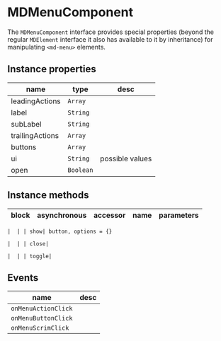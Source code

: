 # MDMenuComponent
The `MDMenuComponent` interface provides special properties (beyond the regular `MDElement` interface it also has available to it by inheritance) for manipulating `<md-menu>` elements.

## Instance properties

name|type|desc
---|---|---
leadingActions|`Array`|
label|`String`|
subLabel|`String`|
trailingActions|`Array`|
buttons|`Array`|
ui|`String`|possible values 
open|`Boolean`|

## Instance methods

block| asynchronous | accessor| name| parameters
---| --- | ---| ---| ---

    |  | | show| button, options = {}

    |  | | close| 

    |  | | toggle| 

## Events

name|desc
---|---
`onMenuActionClick`|
`onMenuButtonClick`|
`onMenuScrimClick`|
